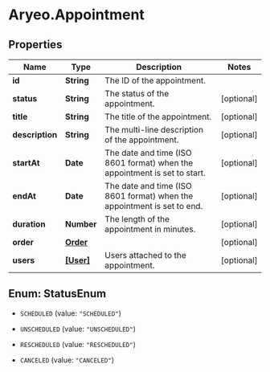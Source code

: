 # Aryeo.Appointment

## Properties

Name | Type | Description | Notes
------------ | ------------- | ------------- | -------------
**id** | **String** | The ID of the appointment. | 
**status** | **String** | The status of the appointment. | [optional] 
**title** | **String** | The title of the appointment. | [optional] 
**description** | **String** | The multi-line description of the appointment. | [optional] 
**startAt** | **Date** | The date and time (ISO 8601 format) when the appointment is set to start. | [optional] 
**endAt** | **Date** | The date and time (ISO 8601 format) when the appointment is set to end. | [optional] 
**duration** | **Number** | The length of the appointment in minutes. | [optional] 
**order** | [**Order**](Order.md) |  | [optional] 
**users** | [**[User]**](User.md) | Users attached to the appointment. | [optional] 



## Enum: StatusEnum


* `SCHEDULED` (value: `"SCHEDULED"`)

* `UNSCHEDULED` (value: `"UNSCHEDULED"`)

* `RESCHEDULED` (value: `"RESCHEDULED"`)

* `CANCELED` (value: `"CANCELED"`)




